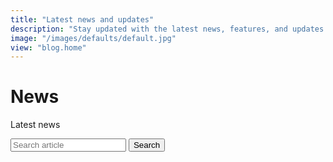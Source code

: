 ```yaml
---
title: "Latest news and updates"
description: "Stay updated with the latest news, features, and updates about our static site generator. Discover what’s new and exciting."
image: "/images/defaults/default.jpg"
view: "blog.home"
---
```


# News

Latest news

<form action="/api/posts.json" id="search-form">
    <label for="term">
        <input type="text" name="term" id="term" placeholder="Search article">
    </label>
    <input type="submit" value="Search">
</form>